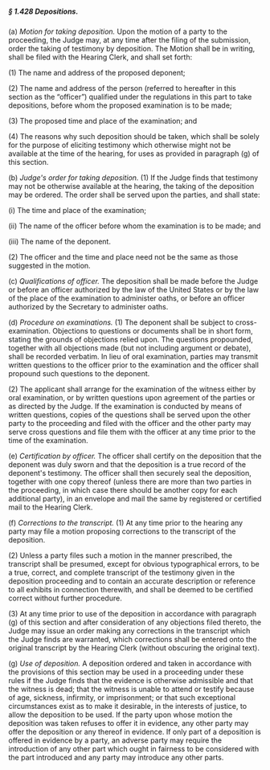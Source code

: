 ##### § 1.428 Depositions. #####

(a) *Motion for taking deposition.* Upon the motion of a party to the proceeding, the Judge may, at any time after the filing of the submission, order the taking of testimony by deposition. The Motion shall be in writing, shall be filed with the Hearing Clerk, and shall set forth:

(1) The name and address of the proposed deponent;

(2) The name and address of the person (referred to hereafter in this section as the “officer”) qualified under the regulations in this part to take depositions, before whom the proposed examination is to be made;

(3) The proposed time and place of the examination; and

(4) The reasons why such deposition should be taken, which shall be solely for the purpose of eliciting testimony which otherwise might not be available at the time of the hearing, for uses as provided in paragraph (g) of this section.

(b) *Judge's order for taking deposition.* (1) If the Judge finds that testimony may not be otherwise available at the hearing, the taking of the deposition may be ordered. The order shall be served upon the parties, and shall state:

(i) The time and place of the examination;

(ii) The name of the officer before whom the examination is to be made; and

(iii) The name of the deponent.

(2) The officer and the time and place need not be the same as those suggested in the motion.

(c) *Qualifications of officer.* The deposition shall be made before the Judge or before an officer authorized by the law of the United States or by the law of the place of the examination to administer oaths, or before an officer authorized by the Secretary to administer oaths.

(d) *Procedure on examinations.* (1) The deponent shall be subject to cross-examination. Objections to questions or documents shall be in short form, stating the grounds of objections relied upon. The questions propounded, together with all objections made (but not including argument or debate), shall be recorded verbatim. In lieu of oral examination, parties may transmit written questions to the officer prior to the examination and the officer shall propound such questions to the deponent.

(2) The applicant shall arrange for the examination of the witness either by oral examination, or by written questions upon agreement of the parties or as directed by the Judge. If the examination is conducted by means of written questions, copies of the questions shall be served upon the other party to the proceeding and filed with the officer and the other party may serve cross questions and file them with the officer at any time prior to the time of the examination.

(e) *Certification by officer.* The officer shall certify on the deposition that the deponent was duly sworn and that the deposition is a true record of the deponent's testimony. The officer shall then securely seal the deposition, together with one copy thereof (unless there are more than two parties in the proceeding, in which case there should be another copy for each additional party), in an envelope and mail the same by registered or certified mail to the Hearing Clerk.

(f) *Corrections to the transcript.* (1) At any time prior to the hearing any party may file a motion proposing corrections to the transcript of the deposition.

(2) Unless a party files such a motion in the manner prescribed, the transcript shall be presumed, except for obvious typographical errors, to be a true, correct, and complete transcript of the testimony given in the deposition proceeding and to contain an accurate description or reference to all exhibits in connection therewith, and shall be deemed to be certified correct without further procedure.

(3) At any time prior to use of the deposition in accordance with paragraph (g) of this section and after consideration of any objections filed thereto, the Judge may issue an order making any corrections in the transcript which the Judge finds are warranted, which corrections shall be entered onto the original transcript by the Hearing Clerk (without obscuring the original text).

(g) *Use of deposition.* A deposition ordered and taken in accordance with the provisions of this section may be used in a proceeding under these rules if the Judge finds that the evidence is otherwise admissible and that the witness is dead; that the witness is unable to attend or testify because of age, sickness, infirmity, or imprisonment; or that such exceptional circumstances exist as to make it desirable, in the interests of justice, to allow the deposition to be used. If the party upon whose motion the deposition was taken refuses to offer it in evidence, any other party may offer the deposition or any thereof in evidence. If only part of a deposition is offered in evidence by a party, an adverse party may require the introduction of any other part which ought in fairness to be considered with the part introduced and any party may introduce any other parts.